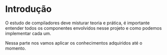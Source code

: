 Introdução
======

O estudo de compiladores deve misturar teoria e prática, é importante entender todos os componentes envolvidos nesse projeto e como podemos implementar cada um.

Nessa parte nos vamos aplicar os conhecimentos adquiridos até o momento.